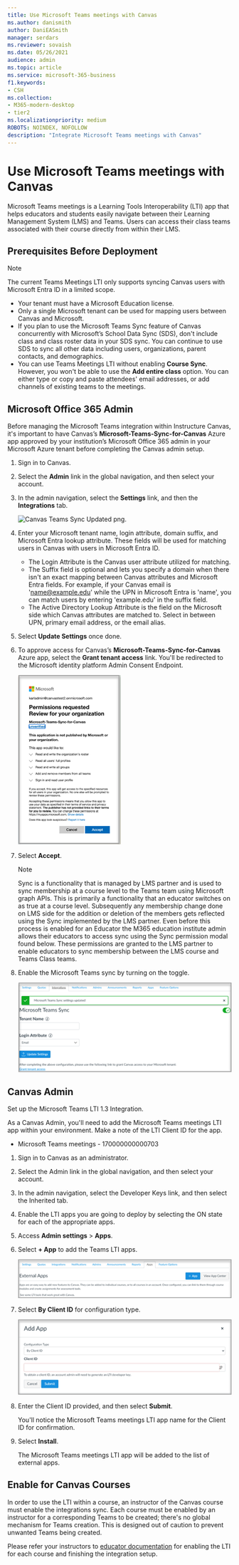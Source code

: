 ```yaml
---
title: Use Microsoft Teams meetings with Canvas
ms.author: danismith
author: DaniEASmith
manager: serdars
ms.reviewer: sovaish
ms.date: 05/26/2021
audience: admin
ms.topic: article
ms.service: microsoft-365-business
f1.keywords:
- CSH
ms.collection: 
- M365-modern-desktop
- tier2
ms.localizationpriority: medium
ROBOTS: NOINDEX, NOFOLLOW
description: "Integrate Microsoft Teams meetings with Canvas"
---
```


# Use Microsoft Teams meetings with Canvas

Microsoft Teams meetings is a Learning Tools Interoperability (LTI) app that helps educators and students easily navigate between their Learning Management System (LMS) and Teams. Users can access their class teams associated with their course directly from within their LMS.

## Prerequisites Before Deployment

> [!NOTE]
> The current Teams Meetings LTI only supports syncing Canvas users with Microsoft Entra ID in a limited scope.
>
> - Your tenant must have a Microsoft Education license.
> - Only a single Microsoft tenant can be used for mapping users between Canvas and Microsoft.
> - If you plan to use the Microsoft Teams Sync feature of Canvas concurrently with Microsoft’s School Data Sync (SDS), don't include class and class roster data in your SDS sync. You can continue to use SDS to sync all other data including users, organizations, parent contacts, and demographics.
> - You can use Teams Meetings LTI without enabling **Course Sync**. However, you won't be able to use the **Add entire class** option. You can either type or copy and paste attendees' email addresses, or add channels of existing teams to the meetings.

## Microsoft Office 365 Admin

Before managing the Microsoft Teams integration within Instructure Canvas, it's important to have Canvas’s **Microsoft-Teams-Sync-for-Canvas** Azure app approved by your institution’s Microsoft Office 365 admin in your Microsoft Azure tenant before completing the Canvas admin setup.

1. Sign in to Canvas.

2. Select the **Admin** link in the global navigation, and then select your account.

3. In the admin navigation, select the **Settings** link, and then the **Integrations** tab.

   ![Canvas Teams Sync Updated png.](https://user-images.githubusercontent.com/87142492/128552407-78cb28e9-47cf-4026-954d-12dc3553af6f.png)

4. Enter your Microsoft tenant name, login attribute, domain suffix, and Microsoft Entra lookup attribute. These fields will be used for matching users in Canvas with users in Microsoft Entra ID.
   - The Login Attribute is the Canvas user attribute utilized for matching.
   - The Suffix field is optional and lets you specify a domain when there isn't an exact mapping between Canvas attributes and Microsoft Entra fields. For example, if your Canvas email is 'name@example.edu' while the UPN in Microsoft Entra is 'name', you can match users by entering 'example.edu' in the suffix field.
   - The Active Directory Lookup Attribute is the field on the Microsoft side which Canvas attributes are matched to. Select in between UPN, primary email address, or the email alias.

5. Select **Update Settings** once done.

6. To approve access for Canvas’s **Microsoft-Teams-Sync-for-Canvas** Azure app, select the **Grant tenant access** link. You'll be redirected to the Microsoft identity platform Admin Consent Endpoint.

   ![permissions.](media/permissions.png)

7. Select **Accept**.

   > [!NOTE]
   > Sync is a functionality that is managed by LMS partner and is used to sync membership at a course level to the Teams team using Microsoft graph APIs. This is primarily a functionality that an educator switches on as true at a course level. Subsequently any membership change done on LMS side for the addition or deletion of the members gets reflected using the Sync implemented by the LMS partner. Even before this process is enabled for an Educator the M365 education institute admin allows their educators to access sync using the Sync permission modal found below. These permissions are granted to the LMS partner to enable educators to sync membership between the LMS course and Teams Class teams.

8. Enable the Microsoft Teams sync by turning on the toggle.

   ![teams-sync.](media/teams-sync.png)

## Canvas Admin

Set up the Microsoft Teams LTI 1.3 Integration.

As a Canvas Admin, you'll need to add the Microsoft Teams meetings LTI app within your environment. Make a note of the LTI Client ID for the app.

- Microsoft Teams meetings - 170000000000703

1. Sign in to Canvas as an administrator.

2. Select the Admin link in the global navigation, and then select your account.

3. In the admin navigation, select the Developer Keys link, and then select the Inherited tab.

4. Enable the LTI apps you are going to deploy by selecting the ON state for each of the appropriate apps.

5. Access **Admin settings** > **Apps**.

6. Select **+ App** to add the Teams LTI apps.

   ![external-apps.](media/external-apps.png)

7. Select **By Client ID** for configuration type.

   ![add app.](media/add-app.png)

8. Enter the Client ID provided, and then select **Submit**.

   You'll notice the Microsoft Teams meetings LTI app name for the Client ID for confirmation.

9. Select **Install**.

   The Microsoft Teams meetings LTI app will be added to the list of external apps.


## Enable for Canvas Courses

In order to use the LTI within a course, an instructor of the Canvas course must enable the integrations sync. Each course must be enabled by an instructor for a corresponding Teams to be created; there's no global mechanism for Teams creation. This is designed out of caution to prevent unwanted Teams being created.

Please refer your instructors to [educator documentation](https://support.microsoft.com/topic/use-microsoft-teams-classes-in-your-lms-preview-ac6a1e34-32f7-45e6-b83e-094185a1e78a#ID0EBD=Instructure_Canvas) for enabling the LTI for each course and finishing the integration setup.
